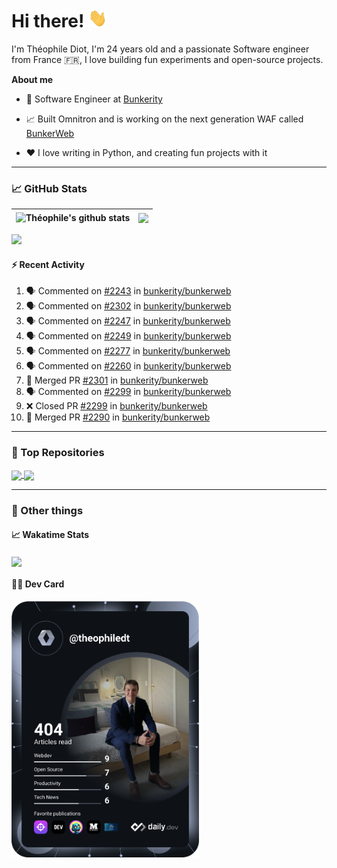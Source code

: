 # Hi there! <img src="./wave.gif" width="30px" height="30px" />

I'm Théophile Diot, I'm 24 years old and a passionate Software engineer from France 🇫🇷, I love building fun experiments and open-source projects.

**About me**

- 💼 Software Engineer at [Bunkerity](https://www.bunkerity.com/)

- 📈 Built Omnitron and is working on the next generation WAF called [BunkerWeb](https://www.bunkerweb.io)

- ❤️ I love writing in Python, and creating fun projects with it

---

### 📈 GitHub Stats

| <img align="center" src="https://github-readme-stats.vercel.app/api?username=TheophileDiot&show_icons=true&include_all_commits=true&theme=algolia&hide_border=true&rank_icon=github" alt="Théophile's github stats" /> | <img align="center" src="https://github-readme-stats.vercel.app/api/top-langs/?username=TheophileDiot&layout=compact&theme=algolia&hide_border=true" /> |
| ---------------------------------------------------------------------------------------------------------------------------------------------------------------------------------------------------------------------- | ------------------------------------------------------------------------------------------------------------------------------------------------------- |

![](https://github-readme-activity-graph.vercel.app/graph?username=TheophileDiot&theme=tokyo-night)

#### :zap: Recent Activity

<!--START_SECTION:activity-->
1. 🗣 Commented on [#2243](https://github.com/bunkerity/bunkerweb/issues/2243#issuecomment-2895069827) in [bunkerity/bunkerweb](https://github.com/bunkerity/bunkerweb)
2. 🗣 Commented on [#2302](https://github.com/bunkerity/bunkerweb/issues/2302#issuecomment-2894954664) in [bunkerity/bunkerweb](https://github.com/bunkerity/bunkerweb)
3. 🗣 Commented on [#2247](https://github.com/bunkerity/bunkerweb/issues/2247#issuecomment-2894949369) in [bunkerity/bunkerweb](https://github.com/bunkerity/bunkerweb)
4. 🗣 Commented on [#2249](https://github.com/bunkerity/bunkerweb/issues/2249#issuecomment-2894922595) in [bunkerity/bunkerweb](https://github.com/bunkerity/bunkerweb)
5. 🗣 Commented on [#2277](https://github.com/bunkerity/bunkerweb/issues/2277#issuecomment-2894907457) in [bunkerity/bunkerweb](https://github.com/bunkerity/bunkerweb)
6. 🗣 Commented on [#2260](https://github.com/bunkerity/bunkerweb/issues/2260#issuecomment-2894892707) in [bunkerity/bunkerweb](https://github.com/bunkerity/bunkerweb)
7. 🎉 Merged PR [#2301](https://github.com/bunkerity/bunkerweb/pull/2301) in [bunkerity/bunkerweb](https://github.com/bunkerity/bunkerweb)
8. 🗣 Commented on [#2299](https://github.com/bunkerity/bunkerweb/pull/2299#issuecomment-2893345069) in [bunkerity/bunkerweb](https://github.com/bunkerity/bunkerweb)
9. ❌ Closed PR [#2299](https://github.com/bunkerity/bunkerweb/pull/2299) in [bunkerity/bunkerweb](https://github.com/bunkerity/bunkerweb)
10. 🎉 Merged PR [#2290](https://github.com/bunkerity/bunkerweb/pull/2290) in [bunkerity/bunkerweb](https://github.com/bunkerity/bunkerweb)
<!--END_SECTION:activity-->

---

### 🔧 Top Repositories

<a href="https://github.com/bunkerity/bunkerweb">
  <img align="center" src="https://github-readme-stats.vercel.app/api/pin/?username=Bunkerity&repo=bunkerweb&theme=algolia" />
</a>
<a href="https://github.com/TheophileDiot/Omnitron">
  <img align="center" src="https://github-readme-stats.vercel.app/api/pin/?username=TheophileDiot&repo=Omnitron&theme=algolia" />
</a>

---

### 🎉 Other things

#### 📈 Wakatime Stats

<a href="https://wakatime.com/@theophile_bunkerity">
  <img align="center" src="https://github-readme-stats.vercel.app/api/wakatime?username=3aa5ce41-c253-43d9-8441-a721e446a45f&layout=compact&theme=algolia" />
</a>

#### 👨‍💻 Dev Card

<a href="https://app.daily.dev/TheophileDt">
  <img src="./devcard.svg" width="300" alt="Théophile Diot's Dev Card"/>
</a>
